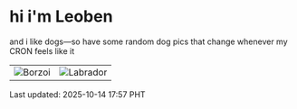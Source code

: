 # hi i'm Leoben

and i like dogs—so have some random dog pics that change whenever my CRON feels like it

|  |  |
|--------|----------|
| ![Borzoi](https://random-dog-vercel.vercel.app/api/random-borzoi?v=1760435850) | ![Labrador](https://random-dog-vercel.vercel.app/api/random-labrador?v=1760435850) |

Last updated: 2025-10-14 17:57 PHT
